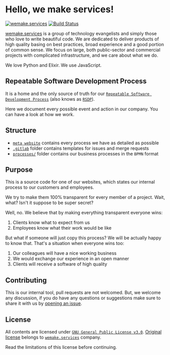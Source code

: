 # Hello, we make services!

[![wemake.services](https://img.shields.io/badge/-wemake.services-green.svg?label=%20&logo=data%3Aimage%2Fpng%3Bbase64%2CiVBORw0KGgoAAAANSUhEUgAAABAAAAAQCAMAAAAoLQ9TAAAABGdBTUEAALGPC%2FxhBQAAAAFzUkdCAK7OHOkAAAAbUExURQAAAAAAAAAAAAAAAAAAAAAAAAAAAAAAAP%2F%2F%2F5TvxDIAAAAIdFJOUwAjRA8xXANAL%2Bv0SAAAADNJREFUGNNjYCAIOJjRBdBFWMkVQeGzcHAwksJnAPPZGOGAASzPzAEHEGVsLExQwE7YswCb7AFZSF3bbAAAAABJRU5ErkJggg%3D%3D)](https://wemake.services) [![Build Status](https://travis-ci.org/wemake-services/meta.svg?branch=master)](https://travis-ci.org/wemake-services/meta)

[wemake.services](http://wemake.services) is a group of technology evangelists and simply those who love to write beautiful code. We are dedicated to deliver products of high quality basing on best practices, broad experience and a good portion of common sense. We focus on large, both public-sector and commercial projects with complicated infrastructure, and we care about what we do.

We love Python and Elixir. We use JavaScript.


## Repeatable Software Development Process

It is a home and the only source of truth for our [`Repeatable Software Development Process`](https://wemake.services/meta/rsdp) (also knows as [`RSDP`](https://wemake.services/meta/rsdp)).

Here we document every possible event and action in our company.
You can have a look at how we work.


## Structure

- [`meta website`](https://wemake.services/meta) contains every process we have as detailed as possible
- [`.gitlab`](https://github.com/wemake-services/meta/tree/master/.gitlab) folder contains templates for issues and merge requests
- [`processes/`](https://github.com/wemake-services/meta/tree/master/processes) folder contains our business processes in the `BPMN` format


## Purpose

This is a source code for one of our websites, which states our internal process to our customers and employees.

We try to make them 100% transparent for every member of a project.
Wait, what? Isn't it suppose to be super secret?

Well, no. We believe that by making everything transparent everyone wins:

1. Clients know what to expect from us
2. Employees know what their work would be like

But what if someone will just copy this process?
We will be actually happy to know that. That's a situation when everyone wins too:

1. Our colleagues will have a nice working business
2. We would exchange our experience in an open manner
3. Clients will receive a software of high quality


## Contributing

This is our internal tool, pull requests are not welcomed.
But, we welcome any discussion, if you do have any questions or suggestions make sure to share it with us by [opening an issue](https://github.com/wemake-services/meta/issues/new).


## License

All contents are licensed under [`GNU General Public License v3.0`](https://choosealicense.com/licenses/gpl-3.0/). [Original license](https://github.com/wemake-services/meta/blob/master/LICENSE.md) belongs to [`wemake.services`](https://wemake.services) company.

Read the limitations of this license before continuing.
